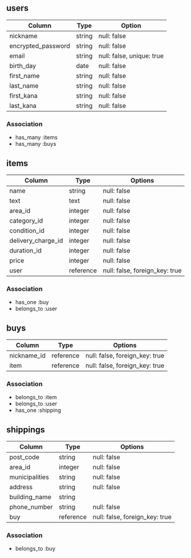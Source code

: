 ## users

| Column                 | Type    | Option                    |
|------------------------|---------|---------------------------|
| nickname               | string  | null: false               |
| encrypted_password     | string  | null: false               |
| email                  | string  | null: false, unique: true |
| birth_day              | date    | null: false               |
| first_name             | string  | null: false               |
| last_name              | string  | null: false               |
| first_kana             | string  | null: false               | 
| last_kana              | string  | null: false               | 
 


### Association

- has_many :items
- has_many :buys



## items

| Column             | Type       | Options                        |
|--------------------|------------|--------------------------------|
| name               | string     | null: false                    |
| text               | text       | null: false                    | 
| area_id            | integer    | null: false                    |
| category_id        | integer    | null: false                    |
| condition_id       | integer    | null: false                    |
| delivery_charge_id | integer    | null: false                    |
| duration_id        | integer    | null: false                    |
| price              | integer    | null: false                    |
| user               | reference | null: false, foreign_key: true |


### Association
- has_one :buy
- belongs_to :user


## buys

| Column      | Type      | Options                        |
|-------------|-----------|--------------------------------|
| nickname_id | reference | null: false, foreign_key: true |
| item        | reference | null: false, foreign_key: true |


### Association
- belongs_to :item
- belongs_to :user
- has_one :shipping

## shippings

| Column         | Type       | Options                        |
|----------------|------------|--------------------------------|
| post_code      | string     | null: false                    |
| area_id        | integer    | null: false                    |
| municipalities | string     | null: false                    |
| address        | string     | null: false                    |
| building_name  | string     |                                |
| phone_number   | string     | null: false                    |
| buy            | reference  | null: false, foreign_key: true |



### Association
- belongs_to :buy
